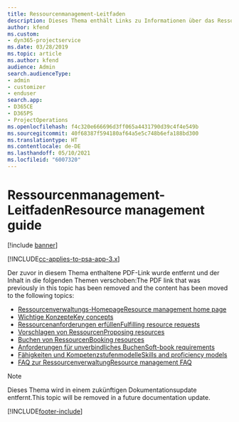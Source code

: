 ```yaml
---
title: Ressourcenmanagement-Leitfaden
description: Dieses Thema enthält Links zu Informationen über das Ressourcenmanagement in Project Service Automation.
author: kfend
ms.custom:
- dyn365-projectservice
ms.date: 03/28/2019
ms.topic: article
ms.author: kfend
audience: Admin
search.audienceType:
- admin
- customizer
- enduser
search.app:
- D365CE
- D365PS
- ProjectOperations
ms.openlocfilehash: f4c320e666696d3ff065a4431790d39c4f4e549b
ms.sourcegitcommit: 40f68387f594180af64a5e5c748b6efa188bd300
ms.translationtype: HT
ms.contentlocale: de-DE
ms.lasthandoff: 05/10/2021
ms.locfileid: "6007320"
---
```

# <a name="resource-management-guide"></a><span data-ttu-id="859cf-103">Ressourcenmanagement-Leitfaden</span><span class="sxs-lookup"><span data-stu-id="859cf-103">Resource management guide</span></span>

[!include [banner](../../includes/psa-now-project-operations.md)]

[!INCLUDE[cc-applies-to-psa-app-3.x](../../includes/cc-applies-to-psa-app-3x.md)]

<span data-ttu-id="859cf-104">Der zuvor in diesem Thema enthaltene PDF-Link wurde entfernt und der Inhalt in die folgenden Themen verschoben:</span><span class="sxs-lookup"><span data-stu-id="859cf-104">The PDF link that was previously in this topic has been removed and the content has been moved to the following topics:</span></span>

- [<span data-ttu-id="859cf-105">Ressourcenverwaltungs-Homepage</span><span class="sxs-lookup"><span data-stu-id="859cf-105">Resource management home page</span></span>](../resource-management-home-page.md)
- [<span data-ttu-id="859cf-106">Wichtige Konzepte</span><span class="sxs-lookup"><span data-stu-id="859cf-106">Key concepts</span></span>](../reports-key-concepts.md)
- [<span data-ttu-id="859cf-107">Ressourcenanforderungen erfüllen</span><span class="sxs-lookup"><span data-stu-id="859cf-107">Fulfilling resource requests</span></span>](../resource-management-fulfill-requests.md)
- [<span data-ttu-id="859cf-108">Vorschlagen von Ressourcen</span><span class="sxs-lookup"><span data-stu-id="859cf-108">Proposing resources</span></span>](../resource-management-propose-resources.md)
- [<span data-ttu-id="859cf-109">Buchen von Ressourcen</span><span class="sxs-lookup"><span data-stu-id="859cf-109">Booking resources</span></span>](../resource-management-book-resources-scheduleboard.md)
- [<span data-ttu-id="859cf-110">Anforderungen für unverbindliches Buchen</span><span class="sxs-lookup"><span data-stu-id="859cf-110">Soft-book requirements</span></span>](../resource-management-softbook-requirements.md)
- [<span data-ttu-id="859cf-111">Fähigkeiten und Kompetenzstufenmodelle</span><span class="sxs-lookup"><span data-stu-id="859cf-111">Skills and proficiency models</span></span>](../resource-management-skills-proficiency.md)
- [<span data-ttu-id="859cf-112">FAQ zur Ressourcenverwaltung</span><span class="sxs-lookup"><span data-stu-id="859cf-112">Resource management FAQ</span></span>](../resource-management-faq.md)

> [!NOTE]
> <span data-ttu-id="859cf-113">Dieses Thema wird in einem zukünftigen Dokumentationsupdate entfernt.</span><span class="sxs-lookup"><span data-stu-id="859cf-113">This topic will be removed in a future documentation update.</span></span> 


[!INCLUDE[footer-include](../../includes/footer-banner.md)]